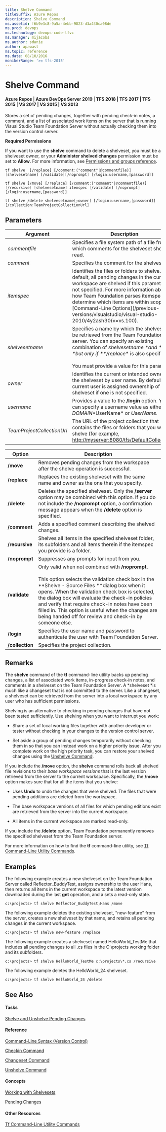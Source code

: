 ```yaml
---
title: Shelve Command
titleSuffix: Azure Repos
description: Shelve Command
ms.assetid: f6b9e3c8-9a5a-4ebb-9823-d3a430ca08de
ms.prod: devops
ms.technology: devops-code-tfvc
ms.manager: mijacobs
ms.author: sdanie
author: apawast
ms.topic: reference
ms.date: 08/10/2016
monikerRange: '>= tfs-2015'
---
```



# Shelve Command

#### Azure Repos | Azure DevOps Server 2019 | TFS 2018 | TFS 2017 | TFS 2015 | VS 2017 | VS 2015 | VS 2013

Stores a set of pending changes, together with pending check-in notes, a comment, and a list of associated work items on the server that is running Visual Studio Team Foundation Server without actually checking them into the version control server.

**Required Permissions**

If you want to use the **shelve** command to delete a shelveset, you must be a shelveset owner, or your **Administer shelved changes** permission must be set to **Allow**. For more information, see [Permissions and groups reference](../../organizations/security/permissions.md).

```
tf shelve  [/replace] [/comment:("comment"|@commentfile)] [shelvesetname] [/validate][/noprompt] [/login:username,[password]]
```

```
tf shelve [/move] [/replace] [/comment:("comment"|@commentfile)] 
[/recursive] [shelvesetname] itemspec [/validate] [/noprompt] [/login:username,[password]]
```

```
tf shelve /delete shelvesetname[;owner] [/login:username,[password]] [/collection:TeamProjectCollectionUrl]
```

## Parameters

|        **Argument**        |                                                                                                                                                             **Description**                                                                                                                                                             |
|----------------------------|-----------------------------------------------------------------------------------------------------------------------------------------------------------------------------------------------------------------------------------------------------------------------------------------------------------------------------------------|
|       *commentfile*        |                                                                                                                      Specifies a file system path of a file from which comments for the shelveset should be read.                                                                                                                       |
|         *comment*          |                                                                                                                                                Specifies the comment for the shelveset.                                                                                                                                                 |
|         *itemspec*         | Identifies the files or folders to shelve. By default, all pending changes in the current workspace are shelved if this parameter is not specified. For more information about how Team Foundation parses itemspecs to determine which items are within scope, see [Command-Line Options](/previous-versions/visualstudio/visual-studio-2010/4y2ash30(v=vs.100). |
|      *shelvesetname*       |                               Specifies a name by which the shelveset can be retrieved from the Team Foundation server. You can specify an existing combination of *shelvesetname \*and \*owner \*but only if \*\*/replace*\* is also specified.<br /><br />You must provide a value for this parameter.                                |
|          *owner*           |                                                                                  Identifies the current or intended owner of the shelveset by user name. By default, the current user is assigned ownership of the shelveset if one is not specified.                                                                                   |
|         *username*         |                                                                                                        Provides a value to the **/login** option. You can specify a username value as either *DOMAIN*\*UserName\* or *UserName*.                                                                                                        |
| *TeamProjectCollectionUrl* |                                                                                       The URL of the project collection that contains the files or folders that you want to shelve (for example, <http://myserver:8080/tfs/DefaultCollection/>).                                                                                        |

| **Option** | **Description** |
|---|---|
| **/move** | Removes pending changes from the workspace after the shelve operation is successful. |
| **/replace** | Replaces the existing shelveset with the same name and owner as the one that you specify. |
| **/delete** | Deletes the specified shelveset. Only the **/server** option may be combined with this option. If you do not include the **/noprompt** option, a confirmation message appears when the **/delete** option is specified. |
| **/comment** | Adds a specified comment describing the shelved changes. |
| **/recursive** | Shelves all items in the specified shelveset folder, its subfolders and all items therein if the itemspec you provide is a folder. |
| **/noprompt** | Suppresses any prompts for input from you. |
| **/validate** | Only valid when not combined with **/noprompt**.<br /><br />This option selects the validation check box in the **Shelve - Source Files **dialog box when it opens. When the validation check box is selected, the dialog box will evaluate the check-in policies and verify that require check-in notes have been filled in. This option is useful when the changes are being handed off for review and check-in by someone else. |
| **/login** | Specifies the user name and password to authenticate the user with Team Foundation Server. |
| **/collection** | Specifies the project collection. |


## Remarks

The **shelve** command of the **tf** command-line utility backs up pending changes, a list of associated work items, in-progress check-in notes, and comments in a shelveset on the Team Foundation Server. A *shelveset *is much like a changeset that is not committed to the server. Like a changeset, a shelveset can be retrieved from the server into a local workspace by any user who has sufficient permissions.

Shelving is an alternative to checking in pending changes that have not been tested sufficiently. Use shelving when you want to interrupt you work:

-   Share a set of local working files together with another developer or tester without checking in your changes to the version control server.

-   Set aside a group of pending changes temporarily without checking them in so that you can instead work on a higher priority issue. After you complete work on the high priority task, you can restore your shelved changes using the [Unshelve Command](unshelve-command.md).

If you include the **/move** option, the **shelve** command rolls back all shelved file revisions to their *base workspace versions* that is the last version retrieved from the server to the current workspace. Specifically, the **/move** option makes sure that for all the items that you shelve:

-   Uses **Undo** to undo the changes that were shelved. The files that were pending additions are deleted from the workspace.

-   The base workspace versions of all files for which pending editions exist are retrieved from the server into the current workspace.

-   All items in the current workspace are marked read-only.

If you include the **/delete** option, Team Foundation permanently removes the specified shelveset from the Team Foundation server.

For more information on how to find the **tf** command-line utility, see [Tf Command-Line Utility Commands](https://msdn.microsoft.com/library/z51z7zy0).

## Examples

The following example creates a new shelveset on the Team Foundation Server called Reflector\_BuddyTest, assigns ownership to the user Hans, then returns all items in the current workspace to the latest version downloaded during the last **get** operation, and a sets a read-only state.

```
c:\projects> tf shelve Reflector_BuddyTest;Hans /move
```

The following example deletes the existing shelveset, "new-feature" from the server, creates a new shelveset by that name, and retains all pending changes in the current workspace.

```
c:\projects> tf shelve new-feature /replace
```

The following example creates a shelveset named HelloWorld\_TestMe that includes all pending changes to all .cs files in the C:\\projects working folder and its subfolders.

```
c:\projects> tf shelve HelloWorld_TestMe c:\projects\*.cs /recursive
```

The following example deletes the HelloWorld\_24 shelveset.

```
c:\projects> tf shelve HelloWorld_24 /delete
```

## See Also

#### Tasks

[Shelve and Unshelve Pending Changes](https://msdn.microsoft.com/library/ms181404)

#### Reference

[Command-Line Syntax (Version Control)](https://msdn.microsoft.com/library/56f7w6be)

[Checkin Command](checkin-command.md)

[Changeset Command](changeset-command.md)

[Unshelve Command](unshelve-command.md)

#### Concepts

[Working with Shelvesets](suspend-your-work-manage-your-shelvesets.md)

[Pending Changes](https://msdn.microsoft.com/library/ms181409)

#### Other Resources

[Tf Command-Line Utility Commands](https://msdn.microsoft.com/library/z51z7zy0)
